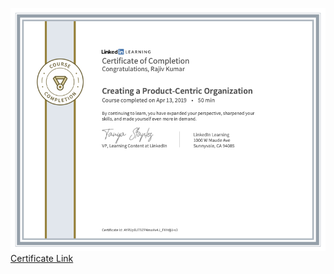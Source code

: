 ![GettingAndCleaningData](../cert/CreatingAProductCentricOrganization.png)
<a href="https://www.linkedin.com/learning/certificates/4567c38ef60b392f6326b5c3e8218eac7d8f4a9f8f9a220bafcdc5ce139edf31?trk=backfilled_certificate" target="_blank" rel="noopener noreferrer">Certificate Link</a>